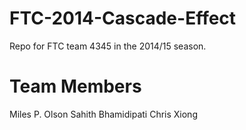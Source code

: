 # FTC-2014-Cascade-Effect
Repo for FTC team 4345 in the 2014/15 season.
# Team Members
Miles P. Olson
Sahith Bhamidipati
Chris Xiong
